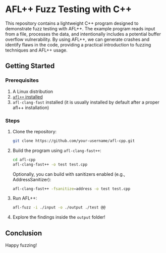 # AFL++ Fuzz Testing with C++

This repository contains a lightweight C++ program designed to demonstrate fuzz testing with AFL++. The example program reads input from a file, processes the data, and intentionally includes a potential buffer overflow vulnerability. By using AFL++, we can generate crashes and identify flaws in the code, providing a practical introduction to fuzzing techniques and AFL++ usage.

## Getting Started

### Prerequisites

1. A Linux distribution
2. [`afl++` installed](https://github.com/AFLplusplus/AFLplusplus)
3. `afl-clang-fast` installed (it is usually installed by default after a proper afl++ installation)

### Steps

1. Clone the repository:
    ```sh
    git clone https://github.com/your-username/afl-cpp.git
    ```
2. Build the program using `afl-clang-fast++`:
    ```sh
    cd afl-cpp
    afl-clang-fast++ -o test test.cpp
    ```
    Optionally, you can build with sanitizers enabled (e.g., AddressSanitizer):
    ```sh
    afl-clang-fast++ -fsanitize=address -o test test.cpp

    ```
3. Run AFL++:
    ```sh
    afl-fuzz -i ./input -o ./output ./test @@
    ```
4. Explore the findings inside the `output` folder!

## Conclusion

Happy fuzzing!